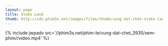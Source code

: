 ```yaml
---
layout: page
title: Stake Land
thumb: http://cdn.phim3s.net/images/films/thumb/vung-dat-chet-stake-land-2010.jpg
---
```

{% include jwpadv src='//phim3s.net/phim-le/vung-dat-chet_3935/xem-phim//video.mp4' %}